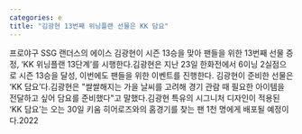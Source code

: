 ```yaml
---
categories: e
title: "김광현 13번째 위닝플랜 선물은 KK 담요"
---
```

프로야구 SSG 랜더스의 에이스 김광현이 시즌 13승을 맞아 팬들을 위한 13번째 선물 증정, ‘KK 위닝플랜 13단계’를 시행한다.김광현은 지난 23일 한화전에서 6이닝 2실점으로 시즌 13승을 달성, 이번에도 팬들을 위한 이벤트를 진행한다. 김광현이 준비한 선물은 ‘KK 담요’다.김광현은 "쌀쌀해지는 가을 날씨를 고려해 경기 관람 때 필요한 아이템을 전달하고 싶어 담요를 준비했다"고 말했다.김광현 특유의 시그니처 디자인이 적용된 ‘KK 담요’는 오는 30일 키움 히어로즈와의 홈경기를 찾는 팬 1천 명에게 배포될 예정이다.2022